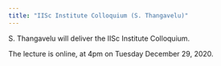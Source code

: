```yaml
---
title: "IISc Institute Colloquium (S. Thangavelu)"
---
```


S. Thangavelu will deliver the IISc Institute Colloquium.

The lecture is online, at 4pm on Tuesday December 29, 2020.

<embed src="{{site.baseurl}}/images/2020-12-29-IISc-Colloquium-Thangavelu.jpeg" width="1050px" height="1500px">
